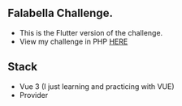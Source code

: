 ## Falabella Challenge.

- This is the Flutter version of the challenge. 
- View my challenge in PHP <a href='https://github.com/juancastorino/FalabellaChallenge'>HERE</a>

## Stack

- Vue 3 (I just learning and practicing with VUE)
- Provider


